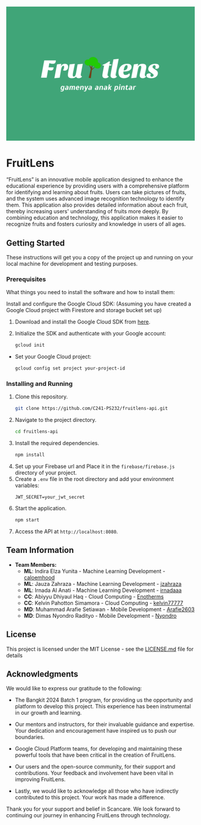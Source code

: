 ![fruitlens Logo](fruitlens.png)

# FruitLens
“FruitLens” is an innovative mobile application designed to enhance the educational experience by providing users with a comprehensive platform for identifying and learning about fruits. Users can take pictures of fruits, and the system uses advanced image recognition technology to identify them. This application also provides detailed information about each fruit, thereby increasing users' understanding of fruits more deeply. By combining education and technology, this application makes it easier to recognize fruits and fosters curiosity and knowledge in users of all ages.

## Getting Started

These instructions will get you a copy of the project up and running on your local machine for development and testing purposes.

### Prerequisites

What things you need to install the software and how to install them:

Install and configure the Google Cloud SDK: (Assuming you have created a Google Cloud project with Firestore and storage bucket set up)

1. Download and install the Google Cloud SDK from [here](https://dl.google.com/dl/cloudsdk/channels/rapid/GoogleCloudSDKInstaller.exe).

2. Initialize the SDK and authenticate with your Google account:
    ```bash
    gcloud init
    ```
- Set your Google Cloud project:
    ```bash
    gcloud config set project your-project-id
    ```

### Installing and Running

1. Clone this repository.
    ```bash
    git clone https://github.com/C241-PS232/fruitlens-api.git
    ```
2. Navigate to the project directory.
    ```bash
    cd fruitlens-api
    ```
3. Install the required dependencies.
    ```bash
    npm install
    ```
4. Set up your Firebase url and Place it in the `firebase/firebase.js` directory of your project.
5. Create a `.env` file in the root directory and add your environment variables:
    ```
    JWT_SECRET=your_jwt_secret
    ```
6. Start the application.
    ```bash
    npm start
    ```
7. Access the API at `http://localhost:8080`.

## Team Information
- **Team Members:**
  - **ML**: Indira Elza Yunita - Machine Learning Development - [caloemhood](https://github.com/caloemhood)
  - **ML**: Jauza Zahraza - Machine Learning Development - [jzahraza](https://github.com/jzahraza)
  - **ML**: Irnada Al Anati - Machine Learning Development - [irnadaaa](https://github.com/irnadaaa)
  - **CC**: Abiyyu Dhiyaul Haq - Cloud Computing - [Enotherms](https://github.com/Enotherms)
  - **CC**: Kelvin Pahotton Simamora - Cloud Computing - [kelvin77777](https://github.com/kelvin77777)
  - **MD**: Muhammad Arafie Setiawan - Mobile Development - [Arafie2603](https://github.com/Arafie2603)
  - **MD**: Dimas Nyondro Radityo - Mobile Development - [Nyondro](https://github.com/Nyondro)

## License

This project is licensed under the MIT License - see the [LICENSE.md](LICENSE) file for details

## Acknowledgments

We would like to express our gratitude to the following:
- The Bangkit 2024 Batch 1 program, for providing us the opportunity and platform to develop this project. This experience has been instrumental in our growth and learning.

- Our mentors and instructors, for their invaluable guidance and expertise. Your dedication and encouragement have inspired us to push our boundaries.

- Google Cloud Platform teams, for developing and maintaining these powerful tools that have been critical in the creation of FruitLens.

- Our users and the open-source community, for their support and contributions. Your feedback and involvement have been vital in improving FruitLens.

- Lastly, we would like to acknowledge all those who have indirectly contributed to this project. Your work has made a difference.

Thank you for your support and belief in Scancare. We look forward to continuing our journey in enhancing FruitLens through technology.

